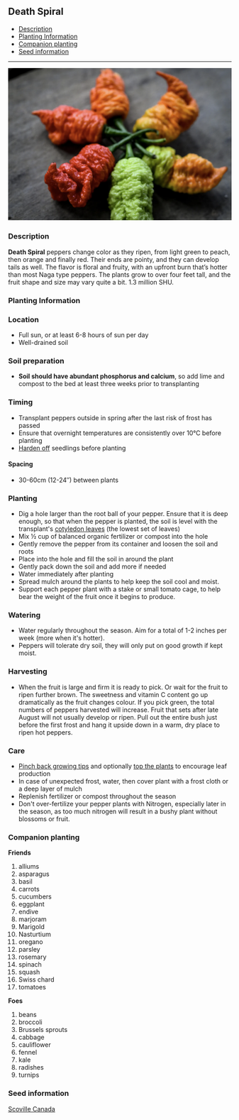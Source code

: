 ## **Death Spiral**
  - [Description](#description)
  - [Planting Information](#planting-information)
  - [Companion planting](#companion-planting)
  - [Seed information](#seed-information)

---


![Death Spiral](images/death_spiral.png)

### Description

**Death Spiral** peppers change color as they ripen, from light green to peach, then orange and finally red. Their ends are pointy, and they can develop tails as well. The flavor is floral and fruity, with an upfront burn that’s hotter than most Naga type peppers. The plants grow to over four feet tall, and the fruit shape and size may vary quite a bit. 1.3 million SHU.

### Planting Information

### Location

- Full sun, or at least 6-8 hours of sun per day
- Well-drained soil

### Soil preparation

- **Soil should have abundant phosphorus and calcium**, so add lime and compost to the bed at least three weeks prior to transplanting

### Timing 

- Transplant peppers outside in spring after the last risk of frost has passed
- Ensure that overnight temperatures are consistently over 10°C before planting
- [Harden off](hardening_off.md) seedlings before planting

#### Spacing 

- 30-60cm (12-24″) between plants

### Planting

- Dig a hole larger than the root ball of your pepper. Ensure that it is deep enough, so that when the pepper is planted, the soil is level with the transplant's [cotyledon leaves](images/pepper_cotyledons.png) (the lowest set of leaves)
- Mix ½ cup of balanced organic fertilizer or compost into the hole
- Gently remove the pepper from its container and loosen the soil and roots
- Place into the hole and fill the soil in around the plant
- Gently pack down the soil and add more if needed
- Water immediately after planting
- Spread mulch around the plants to help keep the soil cool and moist.
- Support each pepper plant with a stake or small tomato cage, to help bear the weight of the fruit once it begins to produce.

### Watering

- Water regularly throughout the season. Aim for a total of 1-2 inches per week (more when it's hotter).
- Peppers will tolerate dry soil, they will only put on good growth if kept moist.

### Harvesting

- When the fruit is large and firm it is ready to pick. Or wait for the fruit to ripen further brown. The sweetness and vitamin C content go up dramatically as the fruit changes colour. If you pick green, the total numbers of peppers harvested will increase. Fruit that sets after late August will not usually develop or ripen. Pull out the entire bush just before the first frost and hang it upside down in a warm, dry place to ripen hot peppers. 

### Care

- [Pinch back growing tips](pinching_pepper_flowers.md) and optionally [top the plants](topping_pepper_plants.md) to encourage leaf production
- In case of unexpected frost, water, then cover plant with a frost cloth or a deep layer of mulch
- Replenish fertilizer or compost throughout the season
- Don't over-fertilize your pepper plants with Nitrogen, especially later in the season, as too much nitrogen will result in a bushy plant without blossoms or fruit.

### Companion planting

**Friends**

  1. alliums
  2. asparagus
  3. basil
  4. carrots
  5. cucumbers
  6. eggplant
  7. endive
  8. marjoram
  9. Marigold
  10. Nasturtium
  11. oregano
  12. parsley
  13. rosemary
  14. spinach
  15. squash
  16. Swiss chard
  17. tomatoes

**Foes**

   1. beans
   2. broccoli
   3. Brussels sprouts
   4. cabbage
   5. cauliflower
   6. fennel
   7. kale
   8. radishes
   9. turnips

### Seed information

[Scoville Canada](https://scovillecanada.com/)
